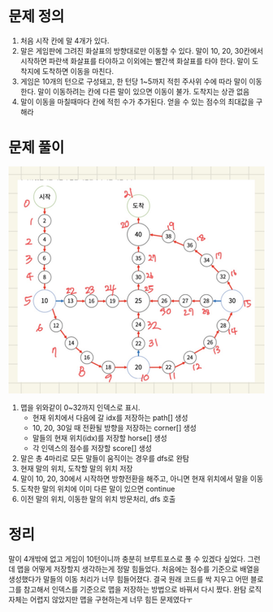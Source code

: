 # 문제 정의

1. 처음 시작 칸에 말 4개가 있다.
2. 말은 게임판에 그려진 화살표의 방향대로만 이동할 수 있다. 말이 10, 20, 30칸에서 시작하면 파란색 화살표를 타야하고 이외에는 빨간색 화살표를 타야 한다. 말이 도착지에 도착하면 이동을 마친다.
3. 게임은 10개의 턴으로 구성돼고, 한 턴당 1~5까지 적힌 주사위 수에 따라 말이 이동한다. 말이 이동하려는 칸에 다른 말이 있으면 이동이 불가. 도착지는 상관 없음
4. 말이 이동을 마칠때마다 칸에 적힌 수가 추가된다. 얻을 수 있는 점수의 최대값을 구해라

# 문제 풀이
![map](map.jpeg)
1. 맵을 위와같이 0~32까지 인덱스로 표시.
    - 현재 위치에서 다음에 갈 idx를 저장하는 path[] 생성
    - 10, 20, 30일 때 전환될 방향을 저장하는 corner[] 생성
    - 말들의 현재 위치(idx)를 저장할 horse[] 생성
    - 각 인덱스의 점수를 저장할 score[]  생성
2. 말은 총 4마리로 모든 말들이 움직이는 경우를 dfs로 완탐
3. 현재 말의 위치, 도착할 말의 위치 저장
4. 말이 10, 20, 30에서 시작하면 방향전환을 해주고, 아니면 현재 위치에서 말을 이동
5. 도착한 말의 위치에 이미 다른 말이 있으면 continue
6. 이전 말의 위치, 이동한 말의 위치 방문처리, dfs 호출

# 정리

말이 4개밖에 없고 게임이 10턴이니까 충분히 브루트포스로 풀 수 있겠다 싶었다. 그런데 맵을 어떻게 저장할지 생각하는게 정말 힘들었다. 처음에는 점수를 기준으로 배열을 생성했다가 말들의 이동 처리가 너무 힘들어졌다. 결국 원래 코드를 싹 지우고 어떤 블로그를 참고해서 인덱스를 기준으로 맵을 저장하는 방법으로 바꿔서 다시 짰다. 완탐 로직 자체는 어렵지 않았지만 맵을 구현하는게 너무 힘든 문제였다ㅜ